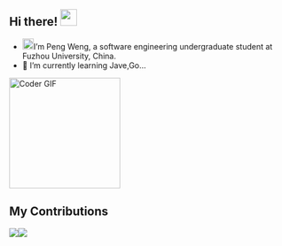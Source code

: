 ## Hi there! <img src="https://gitee.com/poldroc/typora-drawing-bed01/raw/master/imgs/202307091655633.gif" width="30">

- <img height="20" src="https://raw.githubusercontent.com/innng/innng/master/assets/kyubey.gif"/>I’m Peng Weng, a software engineering undergraduate student at Fuzhou University, China.
- 🌱 I’m currently learning Jave,Go...
<img src="https://gitee.com/poldroc/typora-drawing-bed01/raw/master/imgs/202309150107561.gif" alt="Coder GIF" width="200" height="200" >

## My Contributions

  <img src="https://github-readme-stats.vercel.app/api?username=Poldroc&show_icons=true&hide_border=true&hide_title=false"><img src="https://github-readme-stats.vercel.app/api/top-langs/?username=Poldroc&hide_border=true&layout=compact&hide_title=false">


<!--
**Poldroc/Poldroc** is a ✨ _special_ ✨ repository because its `README.md` (this file) appears on your GitHub profile.

Here are some ideas to get you started:

- 🔭 I’m currently working on ...
- 🌱 I’m currently learning ...
- 👯 I’m looking to collaborate on ...
- 🤔 I’m looking for help with ...
- 💬 Ask me about ...
- 📫 How to reach me: ...
- 😄 Pronouns: ...
- ⚡ Fun fact: ...
-->

